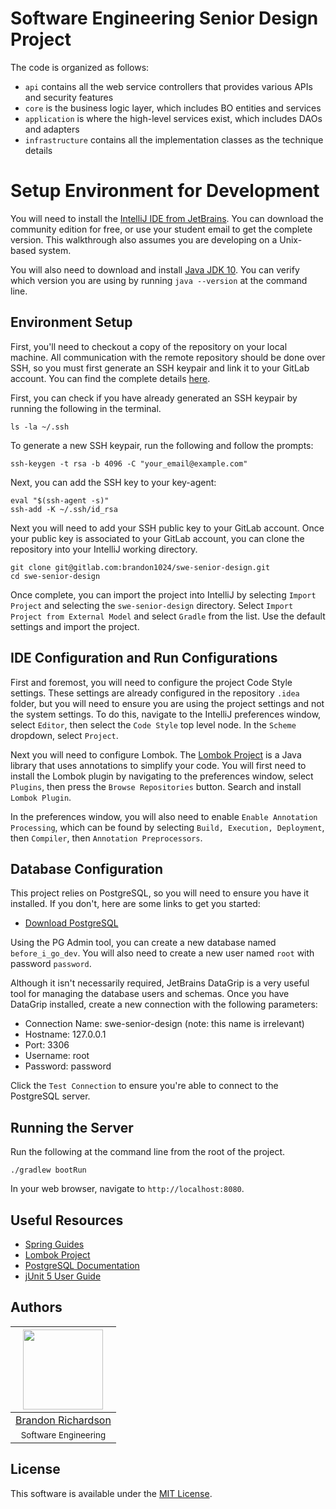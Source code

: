# Software Engineering Senior Design Project 
The code is organized as follows:
- `api` contains all the web service controllers that provides various APIs and security features
- `core` is the business logic layer, which includes BO entities and services
- `application` is where the high-level services exist, which includes DAOs and adapters
- `infrastructure` contains all the implementation classes as the technique details


# Setup Environment for Development
You will need to install the [IntelliJ IDE from JetBrains](https://www.jetbrains.com/idea/). You can download the community edition for free, or use your student email to get the complete version. This walkthrough also assumes you are developing on a Unix-based system.

You will also need to download and install [Java JDK 10](http://www.oracle.com/technetwork/java/javase/downloads/jdk10-downloads-4416644.html). You can verify which version you are using by running `java --version` at the command line.

## Environment Setup
First, you'll need to checkout a copy of the repository on your local machine. All communication with the remote repository should be done over SSH, so you must first generate an SSH keypair and link it to your GitLab account. You can find the complete details [here](https://docs.gitlab.com/ee/ssh/).

First, you can check if you have already generated an SSH keypair by running the following in the terminal.
```
ls -la ~/.ssh
```

To generate a new SSH keypair, run the following and follow the prompts:
```
ssh-keygen -t rsa -b 4096 -C "your_email@example.com"
```

Next, you can add the SSH key to your key-agent:
```
eval "$(ssh-agent -s)"
ssh-add -K ~/.ssh/id_rsa
```

Next you will need to add your SSH public key to your GitLab account. Once your public key is associated to your GitLab account, you can clone the repository into your IntelliJ working directory.

```
git clone git@gitlab.com:brandon1024/swe-senior-design.git
cd swe-senior-design
```

Once complete, you can import the project into IntelliJ by selecting `Import Project` and selecting the `swe-senior-design` directory. Select `Import Project from External Model` and select `Gradle` from the list. Use the default settings and import the project.

## IDE Configuration and Run Configurations
First and foremost, you will need to configure the project Code Style settings. These settings are already configured in the repository `.idea` folder, but you will need to ensure you are using the project settings and not the system settings. To do this, navigate to the IntelliJ preferences window, select `Editor`, then select the `Code Style` top level node. In the `Scheme` dropdown, select `Project`.

Next you will need to configure Lombok. The [Lombok Project](https://projectlombok.org/) is a Java library that uses annotations to simplify your code. You will first need to install the Lombok plugin by navigating to the preferences window, select `Plugins`, then press the `Browse Repositories` button. Search and install `Lombok Plugin`.

In the preferences window, you will also need to enable `Enable Annotation Processing`, which can be found by selecting `Build, Execution, Deployment`, then `Compiler`, then `Annotation Preprocessors`.

## Database Configuration
This project relies on PostgreSQL, so you will need to ensure you have it installed. If you don't, here are some links to get you started:
- [Download PostgreSQL](https://www.postgresql.org/download/)

Using the PG Admin tool, you can create a new database named `before_i_go_dev`. You will also need to create a new user named `root` with password `password`.

Although it isn't necessarily required, JetBrains DataGrip is a very useful tool for managing the database users and schemas. Once you have DataGrip installed, create a new connection with the following parameters:
- Connection Name: swe-senior-design (note: this name is irrelevant)
- Hostname: 127.0.0.1
- Port: 3306
- Username: root
- Password: password

Click the `Test Connection` to ensure you're able to connect to the PostgreSQL server.

## Running the Server
Run the following at the command line from the root of the project.
```
./gradlew bootRun
```

In your web browser, navigate to `http://localhost:8080`.

## Useful Resources
- [Spring Guides](https://spring.io/guides)
- [Lombok Project](https://projectlombok.org/features/all)
- [PostgreSQL Documentation](https://www.postgresql.org/docs/)
- [jUnit 5 User Guide](https://junit.org/junit5/docs/current/user-guide/)

## Authors
|[<img src="https://avatars3.githubusercontent.com/u/22732449?v=3&s=460" width="128">](https://github.com/brandon1024)|
|:---:|
|[Brandon Richardson](https://github.com/brandon1024)|
|<sup>Software Engineering</sup>|

## License
This software is available under the [MIT License](https://opensource.org/licenses/MIT).
